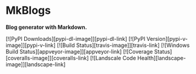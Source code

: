 # MkBlogs

**Blog generator with Markdown.**

[![PyPI Downloads][pypi-dl-image]][pypi-dl-link]
[![PyPI Version][pypi-v-image]][pypi-v-link]
[![Build Status][travis-image]][travis-link]
[![Windows Build Status][appveyor-image]][appveyor-link]
[![Coverage Status][coveralls-image]][coveralls-link]
[![Landscale Code Health][landscape-image]][landscape-link]

